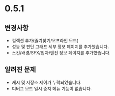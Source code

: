 # 0.5.1

## 변경사항

- 컬렉션 추가(즐겨찾기/오프라인 모드)
- 성능 및 판단 그래프 세부 정보 페이지를 추가했습니다.
- 스킨/배경/SFX/입자/엔진 정보 페이지를 추가했습니다.

## 알려진 문제

- 캐시 및 저장소 제어가 누락되었습니다.
- 디버그 모드 일시 중지 메뉴 기능이 없습니다.
